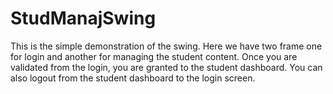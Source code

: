 # StudManajSwing

This is the simple demonstration of the swing. Here we have two frame one 
for login and another for managing the student content. Once you are validated from the login,
you are granted to the student dashboard. You can also logout from the student dashboard to the 
login screen.
